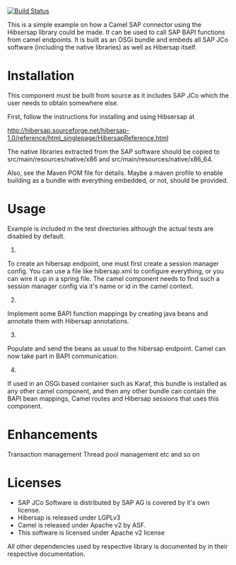 [![Build Status](https://api.travis-ci.org/oltoko/camel-hibersap.png?branch=master)](http://travis-ci.org/oltoko/camel-hibersap)

This is a simple example on how a Camel SAP connector using the Hibsersap library could be made.
It can be used to call SAP BAPI functions from camel endpoints.
It is built as an OSGi bundle and embeds all SAP JCo software (including the native libraries) as well as Hibersap itself.

Installation
================

This component must be built from source as it includes SAP JCo which the user needs to obtain somewhere else.

First, follow the instructions for installing and using Hibsersap at 
  
  http://hibersap.sourceforge.net/hibersap-1.0/reference/html_singlepage/HibersapReference.html
  
The native libraries extracted from the SAP software should be copied to 
     src/main/resources/native/x86 
and  src/main/resources/native/x86_64.

Also, see the Maven POM file for details. 
Maybe a maven profile to enable building as a bundle with everything embedded, or not, should be provided.



Usage
================
Example is included in the test directories although the actual tests are disabled by default.

1)
To create an hibersap endpoint, one must first create a session manager config.
You can use a file like hibersap.xml to configure everything, or you can wire it up in a spring file.
The camel component needs to find such a session manager config via it's name or id in the camel context.

2)
Implement some BAPI function mappings by creating java beans and annotate them with Hibersap annotations.

3) 
Populate and send the beans as usual to the hibersap endpoint.
Camel can now take part in BAPI communication.

4)
If used in an OSGi based container such as Karaf, this bundle is installed as any other camel component,
and then any other bundle can contain the BAPI bean mappings, Camel routes and Hibersap sessions that uses this component.


Enhancements
================
Transaction management
Thread pool management
etc
and so on


Licenses
================
- SAP JCo Software is distributed by SAP AG is covered by it's own license.
- Hibersap is released under LGPLv3
- Camel is released under Apache v2 by ASF. 
- This software is licensed under Apache v2 license 

All other dependencies used by respective library is documented by in their respective documentation.











